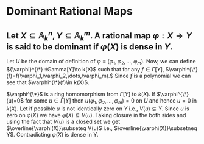 # Dominant Rational Maps
## Let $X\subseteq {\mathbb{A}_k}^n, Y\subseteq {\mathbb{A}_k}^m$. A rational map $\varphi:X\to Y$ is said to be dominant if $\varphi(X)$ is dense in $Y$. 

Let $U$ be the domain of definition of $\varphi\equiv(\varphi_1,\varphi_2,\dots,\varphi_m)$. Now, we can define ${\varphi}^{\*} :\Gamma[Y]\to k(X)$ such that for any $f\in \Gamma[Y]$, $\varphi^{\*}(f)=f(\varphi_1,\varphi_2,\dots,\varphi_m).$ Since $f$ is a polynomial we can see that $\varphi^{\*}(f)\in k(X)$. 

$\varphi^{\*}$ is a ring homomorphism from $\Gamma[Y]$ to $k(X)$. If $\varphi^{\*}(u)=0$ for some $u\in \Gamma[Y]$ then $u(\varphi_1,\varphi_2,\dots,\varphi_m)=0$ on $U$ and hence $u=0$ in $k(X)$. Let if possible $u$ is not identically zero on $Y$ i.e., $V(u)\subsetneq Y$. Since $u$ is zero on $\varphi(X)$ we have $\varphi(X)\subseteq V(u)$. Taking closure in the both sides and using the fact that $V(u)$ is a closed set we get $\overline{\varphi(X)}\subseteq V(u)$ i.e., $\overline{\varphi(X)}\subsetneq Y$. Contradicting $\varphi(X)$ is dense in Y.
